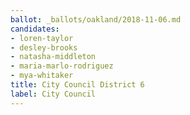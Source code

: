 ```yaml
---
ballot: _ballots/oakland/2018-11-06.md
candidates:
- loren-taylor
- desley-brooks
- natasha-middleton
- maria-marlo-rodriguez
- mya-whitaker
title: City Council District 6
label: City Council
---
```


